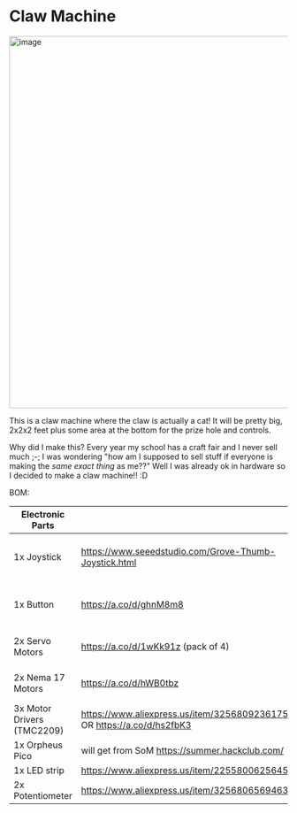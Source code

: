 # Claw Machine

<img width="682" height="673" alt="image" src="https://github.com/user-attachments/assets/438f9a6b-97ae-4904-9724-53c5cdbfc8fe" />

This is a claw machine where the claw is actually a cat! It will be pretty big, 2x2x2 feet plus some area at the bottom for the prize hole and controls.

Why did I make this? Every year my school has a craft fair and I never sell much ;-; I was wondering "how am I supposed to sell stuff if everyone is making the _same exact thing_ as me??" Well I was already ok in hardware so I decided to make a claw machine!! :D

BOM:

|Electronic Parts||Other Parts||
|-|-|-|-|
|1x Joystick|https://www.seeedstudio.com/Grove-Thumb-Joystick.html|600mm of Aluminum Extrusion|https://a.co/d/1keCCWv|
|1x Button|https://a.co/d/ghnM8m8|4x 24x24" Sheet of Plywood|get from local store|
|2x Servo Motors|https://a.co/d/1wKk91z (pack of 4)|4x 24x24" Acrylic|get from local store|
|2x Nema 17 Motors|https://a.co/d/hWB0tbz|Glue (likely epoxy)|get from local store|
|3x Motor Drivers (TMC2209)|https://www.aliexpress.us/item/3256809236175649.html OR https://a.co/d/hs2fbK3|Spool|will be made out of cardboard|
|1x Orpheus Pico|will get from SoM https://summer.hackclub.com/|||
|1x LED strip|https://www.aliexpress.us/item/2255800625645532.html|||
|2x Potentiometer|https://www.aliexpress.us/item/3256806569463411.html|||
